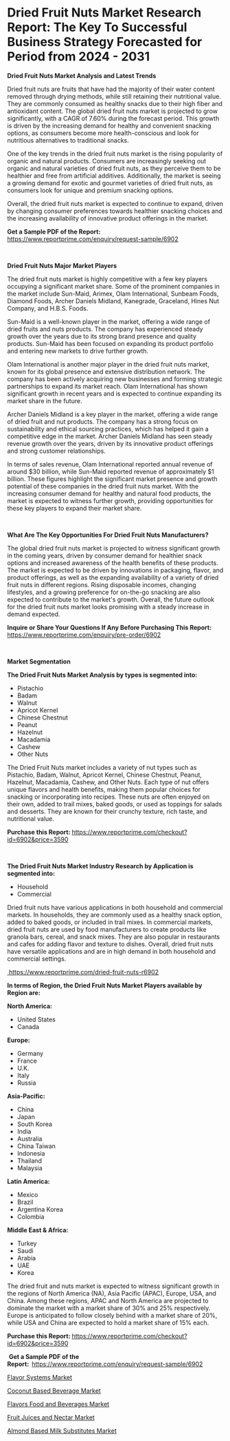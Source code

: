 <p><h1>Dried Fruit Nuts Market Research Report: The Key To Successful Business Strategy Forecasted for Period from 2024 - 2031</h1></p><p><strong>Dried Fruit Nuts Market Analysis and Latest Trends</strong></p>
<p><p>Dried fruit nuts are fruits that have had the majority of their water content removed through drying methods, while still retaining their nutritional value. They are commonly consumed as healthy snacks due to their high fiber and antioxidant content. The global dried fruit nuts market is projected to grow significantly, with a CAGR of 7.60% during the forecast period. This growth is driven by the increasing demand for healthy and convenient snacking options, as consumers become more health-conscious and look for nutritious alternatives to traditional snacks.</p><p>One of the key trends in the dried fruit nuts market is the rising popularity of organic and natural products. Consumers are increasingly seeking out organic and natural varieties of dried fruit nuts, as they perceive them to be healthier and free from artificial additives. Additionally, the market is seeing a growing demand for exotic and gourmet varieties of dried fruit nuts, as consumers look for unique and premium snacking options.</p><p>Overall, the dried fruit nuts market is expected to continue to expand, driven by changing consumer preferences towards healthier snacking choices and the increasing availability of innovative product offerings in the market.</p></p>
<p><strong>Get a Sample PDF of the Report:&nbsp;</strong> <a href="https://www.reportprime.com/enquiry/request-sample/6902">https://www.reportprime.com/enquiry/request-sample/6902</a></p>
<p>&nbsp;</p>
<p><strong>Dried Fruit Nuts Major Market Players</strong></p>
<p><p>The dried fruit nuts market is highly competitive with a few key players occupying a significant market share. Some of the prominent companies in the market include Sun-Maid, Arimex, Olam International, Sunbeam Foods, Diamond Foods, Archer Daniels Midland, Kanegrade, Graceland, Hines Nut Company, and H.B.S. Foods.</p><p>Sun-Maid is a well-known player in the market, offering a wide range of dried fruits and nuts products. The company has experienced steady growth over the years due to its strong brand presence and quality products. Sun-Maid has been focused on expanding its product portfolio and entering new markets to drive further growth.</p><p>Olam International is another major player in the dried fruit nuts market, known for its global presence and extensive distribution network. The company has been actively acquiring new businesses and forming strategic partnerships to expand its market reach. Olam International has shown significant growth in recent years and is expected to continue expanding its market share in the future.</p><p>Archer Daniels Midland is a key player in the market, offering a wide range of dried fruit and nut products. The company has a strong focus on sustainability and ethical sourcing practices, which has helped it gain a competitive edge in the market. Archer Daniels Midland has seen steady revenue growth over the years, driven by its innovative product offerings and strong customer relationships.</p><p>In terms of sales revenue, Olam International reported annual revenue of around $30 billion, while Sun-Maid reported revenue of approximately $1 billion. These figures highlight the significant market presence and growth potential of these companies in the dried fruit nuts market. With the increasing consumer demand for healthy and natural food products, the market is expected to witness further growth, providing opportunities for these key players to expand their market share.</p></p>
<p>&nbsp;</p>
<p><strong>What Are The Key Opportunities For Dried Fruit Nuts Manufacturers?</strong></p>
<p><p>The global dried fruit nuts market is projected to witness significant growth in the coming years, driven by consumer demand for healthier snack options and increased awareness of the health benefits of these products. The market is expected to be driven by innovations in packaging, flavor, and product offerings, as well as the expanding availability of a variety of dried fruit nuts in different regions. Rising disposable incomes, changing lifestyles, and a growing preference for on-the-go snacking are also expected to contribute to the market's growth. Overall, the future outlook for the dried fruit nuts market looks promising with a steady increase in demand expected.</p></p>
<p><strong>Inquire or Share Your Questions If Any Before Purchasing This Report:</strong> <a href="https://www.reportprime.com/enquiry/pre-order/6902">https://www.reportprime.com/enquiry/pre-order/6902</a></p>
<p>&nbsp;</p>
<p><strong>Market Segmentation</strong></p>
<p><strong>The Dried Fruit Nuts Market Analysis by types is segmented into:</strong></p>
<p><ul><li>Pistachio</li><li>Badam</li><li>Walnut</li><li>Apricot Kernel</li><li>Chinese Chestnut</li><li>Peanut</li><li>Hazelnut</li><li>Macadamia</li><li>Cashew</li><li>Other Nuts</li></ul></p>
<p><p>The Dried Fruit Nuts market includes a variety of nut types such as Pistachio, Badam, Walnut, Apricot Kernel, Chinese Chestnut, Peanut, Hazelnut, Macadamia, Cashew, and Other Nuts. Each type of nut offers unique flavors and health benefits, making them popular choices for snacking or incorporating into recipes. These nuts are often enjoyed on their own, added to trail mixes, baked goods, or used as toppings for salads and desserts. They are known for their crunchy texture, rich taste, and nutritional value.</p></p>
<p><strong>Purchase this Report:&nbsp;</strong><a href="https://www.reportprime.com/checkout?id=6902&price=3590">https://www.reportprime.com/checkout?id=6902&price=3590</a></p>
<p>&nbsp;</p>
<p><strong>The Dried Fruit Nuts Market Industry Research by Application is segmented into:</strong></p>
<p><ul><li>Household</li><li>Commercial</li></ul></p>
<p><p>Dried fruit nuts have various applications in both household and commercial markets. In households, they are commonly used as a healthy snack option, added to baked goods, or included in trail mixes. In commercial markets, dried fruit nuts are used by food manufacturers to create products like granola bars, cereal, and snack mixes. They are also popular in restaurants and cafes for adding flavor and texture to dishes. Overall, dried fruit nuts have versatile applications and are in high demand in both household and commercial settings.</p></p>
<p><a href="https://www.reportprime.com/dried-fruit-nuts-r6902">&nbsp;https://www.reportprime.com/dried-fruit-nuts-r6902</a></p>
<p><strong>In terms of Region, the Dried Fruit Nuts Market Players available by Region are:</strong></p>
<p>
    <p> <strong> North America: </strong>
        <ul>
            <li>United States</li>
            <li>Canada</li>
        </ul>
        </p> 
    <p> <strong> Europe: </strong>
        <ul>
            <li>Germany</li>
            <li>France</li>
            <li>U.K.</li>
            <li>Italy</li>
            <li>Russia</li>
        </ul>
        </p> 
    <p> <strong> Asia-Pacific: </strong>
        <ul>
            <li>China</li>
            <li>Japan</li>
            <li>South Korea</li>
            <li>India</li>
            <li>Australia</li>
            <li>China Taiwan</li>
            <li>Indonesia</li>
            <li>Thailand</li>
            <li>Malaysia</li>
        </ul>
        </p> 
    <p> <strong> Latin America: </strong>
        <ul>
            <li>Mexico</li>
            <li>Brazil</li>
            <li>Argentina Korea</li>
            <li>Colombia</li>
        </ul>
        </p> 
    <p> <strong> Middle East & Africa: </strong>
        <ul>
            <li>Turkey</li>
            <li>Saudi</li>
            <li>Arabia</li>
            <li>UAE</li>
            <li>Korea</li>
        </ul>
    </p>
    </p>
<p><p>The dried fruit and nuts market is expected to witness significant growth in the regions of North America (NA), Asia Pacific (APAC), Europe, USA, and China. Among these regions, APAC and North America are projected to dominate the market with a market share of 30% and 25% respectively. Europe is anticipated to follow closely behind with a market share of 20%, while USA and China are expected to hold a market share of 15% each.</p></p>
<p><strong>Purchase this Report: </strong><a href="https://www.reportprime.com/checkout?id=6902&price=3590">https://www.reportprime.com/checkout?id=6902&price=3590</a></p>
<p>&nbsp;<strong>Get a Sample PDF of the Report:&nbsp;&nbsp;</strong><a href="https://www.reportprime.com/enquiry/request-sample/6902">https://www.reportprime.com/enquiry/request-sample/6902</a></p>
<p><strong></strong></p>
<p><p><a href="https://github.com/JordyBecker/Market-Research-Report-List-1/blob/main/flavor-systems-market.md">Flavor Systems Market</a></p><p><a href="https://github.com/JosephMorgnlvXXff/Market-Research-Report-List-1/blob/main/coconut-based-beverage-market.md">Coconut Based Beverage Market</a></p><p><a href="https://github.com/sydneyHley85/Market-Research-Report-List-1/blob/main/flavors-food-and-beverages-market.md">Flavors Food and Beverages Market</a></p><p><a href="https://github.com/trameciabutler45/Market-Research-Report-List-1/blob/main/fruit-juices-and-nectar-market.md">Fruit Juices and Nectar Market</a></p><p><a href="https://github.com/ochgvvcj16/Market-Research-Report-List-1/blob/main/almond-based-milk-substitutes-market.md">Almond Based Milk Substitutes Market</a></p></p>